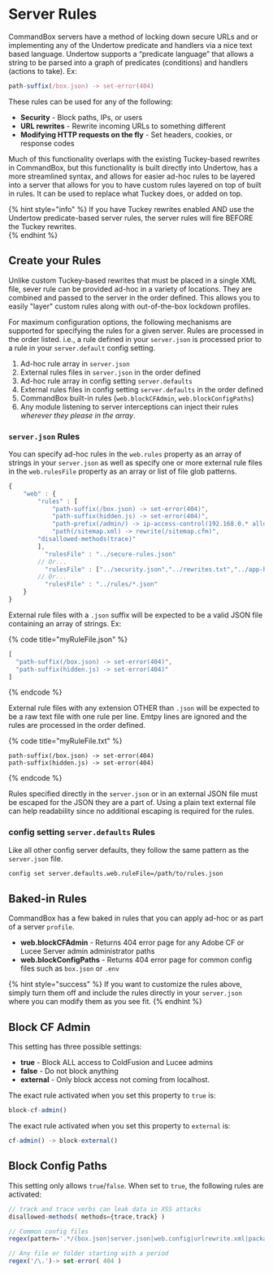 # Server Rules

CommandBox servers have a method of locking down secure URLs and or implementing any of the Undertow predicate and handlers via a nice text based language.  Undertow supports a “predicate language” that allows a string to be parsed into a graph of predicates \(conditions\) and handlers \(actions to take\).  Ex:

```javascript
path-suffix(/box.json) -> set-error(404)
```

These rules can be used for any of the following:

* **Security** - Block paths, IPs, or users
* **URL rewrites** - Rewrite incoming URLs to something different
* **Modifying HTTP requests on the fly** - Set headers, cookies, or response codes

Much of this functionality overlaps with the existing Tuckey-based rewrites in CommandBox, but this functionality is built directly into Undertow, has a more streamlined syntax, and allows for easier ad-hoc rules to be layered into a server that allows for you to have custom rules layered on top of built in rules.  It can be used to replace what Tuckey does, or added on top.  

{% hint style="info" %}
If you have Tuckey rewrites enabled AND use the Undertow predicate-based server rules, the server rules will fire BEFORE the Tuckey rewrites.  
{% endhint %}

## Create your Rules

Unlike custom Tuckey-based rewrites that must be placed in a single XML file, sever rule can be provided ad-hoc in a variety of locations.  They are combined and passed to the server in the order defined.  This allows you to easily "layer" custom rules along with out-of-the-box lockdown profiles.

For maximum configuration options, the following mechanisms are supported for specifying the rules for a given server.  Rules are processed in the order listed.  i.e., a rule defined in your `server.json` is processed prior to a rule in your `server.default` config setting.

1. Ad-hoc rule array in `server.json`
2. External rules files in `server.json` in the order defined
3. Ad-hoc rule array in config setting `server.defaults`
4. External rules files in config setting `server.defaults` in the order defined
5. CommandBox built-in rules \(`web.blockCFAdmin`, `web.blockConfigPaths`\)
6. Any module listening to server interceptions can inject their rules _wherever they please in the array_.

### `server.json` Rules

You can specify ad-hoc rules in the `web.rules` property as an array of strings in your `server.json` as well as specify one or more external rule files in the `web.rulesFile` property as an array or list of file glob patterns.  

```javascript
{
    "web" : {
        "rules" : [
            "path-suffix(/box.json) -> set-error(404)",
            "path-suffix(hidden.js) -> set-error(404)",
            "path-prefix(/admin/) -> ip-access-control(192.168.0.* allow)",
            "path(/sitemap.xml) -> rewrite(/sitemap.cfm)",
		"disallowed-methods(trace)"
        ],
	      "rulesFile" : "../secure-rules.json"
        // Or...
	      "rulesFile" : ["../security.json","../rewrites.txt","../app-headers.json"]
        // Or...
	      "rulesFile" : "../rules/*.json"
    }
}
```

External rule files with a `.json` suffix will be expected to be a valid JSON file containing an array of strings. Ex:

{% code title="myRuleFile.json" %}
```javascript
[
  "path-suffix(/box.json) -> set-error(404)",
  "path-suffix(hidden.js) -> set-error(404)"
]
```
{% endcode %}

External rule files with any extension OTHER than `.json` will be expected to be a raw text file with one rule per line.  Emtpy lines are ignored and the rules are processed in the order defined.

{% code title="myRuleFile.txt" %}
```text
path-suffix(/box.json) -> set-error(404)
path-suffix(hidden.js) -> set-error(404)
```
{% endcode %}

Rules specified directly in the `server.json` or in an external JSON file must be escaped for the JSON they are a part of.  Using a plain text external file can help readability since no additional escaping is required for the rules.

### config setting `server.defaults` Rules

Like all other config server defaults, they follow the same pattern as the `server.json` file.

```bash
config set server.defaults.web.ruleFile=/path/to/rules.json
```

## Baked-in Rules

CommandBox has a few baked in rules that you can apply ad-hoc or as part of a server `profile`.

* **web.blockCFAdmin** - Returns 404 error page for any Adobe CF or Lucee Server admin administrator paths
* **web.blockConfigPaths** - Returns 404 error page for common config files such as `box.json` or `.env`

{% hint style="success" %}
If you want to customize the rules above, simply turn them off and include the rules directly in your `server.json` where you can modify them as you see fit.
{% endhint %}

## Block CF Admin

This setting has three possible settings:

* **true** - Block ALL access to ColdFusion and Lucee admins
* **false** - Do not block anything
* **external** - Only block access not coming from localhost. 

The exact rule activated when you set this property to `true` is:

```javascript
block-cf-admin()
```

The exact rule activated when you set this property to `external` is:

```javascript
cf-admin() -> block-external()
```

## Block Config Paths

This setting only allows `true`/`false`.  When set to `true`, the following rules are activated:

```javascript
// track and trace verbs can leak data in XSS attacks
disallowed-methods( methods={trace,track} )

// Common config files
regex(pattern='.*/(box.json|server.json|web.config|urlrewrite.xml|package.json|package-lock.json|Gulpfile.js|CFIDE/multiservermonitor-access-policy.xml|CFIDE/probe.cfm)', case-sensitive=false) -> set-error(404)

// Any file or folder starting with a period
regex('/\.')-> set-error( 404 )
```


